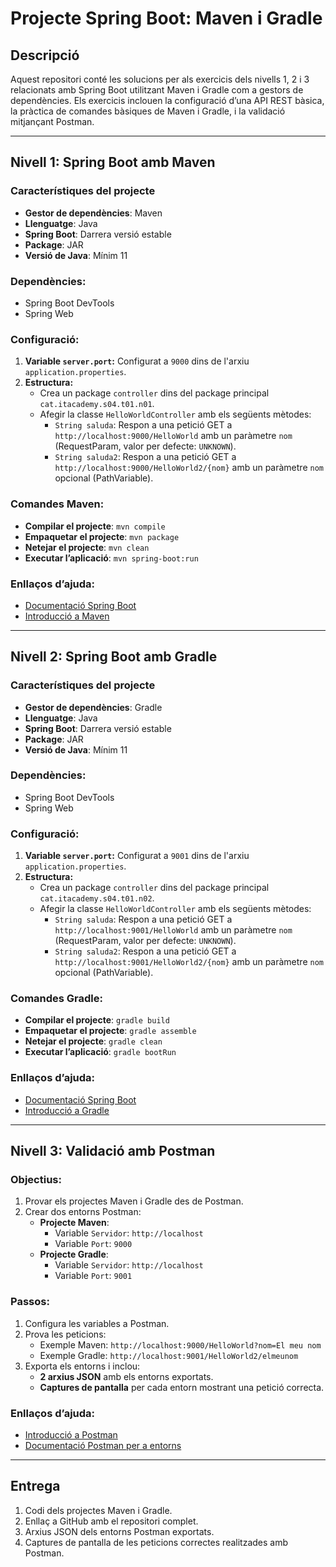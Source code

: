 # Projecte Spring Boot: Maven i Gradle

## Descripció
Aquest repositori conté les solucions per als exercicis dels nivells 1, 2 i 3 relacionats amb Spring Boot utilitzant Maven i Gradle com a gestors de dependències. Els exercicis inclouen la configuració d’una API REST bàsica, la pràctica de comandes bàsiques de Maven i Gradle, i la validació mitjançant Postman.

---

## Nivell 1: Spring Boot amb Maven

### Característiques del projecte
- **Gestor de dependències**: Maven
- **Llenguatge**: Java
- **Spring Boot**: Darrera versió estable
- **Package**: JAR
- **Versió de Java**: Mínim 11

### Dependències:
- Spring Boot DevTools
- Spring Web

### Configuració:
1. **Variable `server.port`:** Configurat a `9000` dins de l'arxiu `application.properties`.
2. **Estructura:**
   - Crea un package `controller` dins del package principal `cat.itacademy.s04.t01.n01`.
   - Afegir la classe `HelloWorldController` amb els següents mètodes:
     - `String saluda`: Respon a una petició GET a `http://localhost:9000/HelloWorld` amb un paràmetre `nom` (RequestParam, valor per defecte: `UNKNOWN`).
     - `String saluda2`: Respon a una petició GET a `http://localhost:9000/HelloWorld2/{nom}` amb un paràmetre `nom` opcional (PathVariable).

### Comandes Maven:
- **Compilar el projecte**: `mvn compile`
- **Empaquetar el projecte**: `mvn package`
- **Netejar el projecte**: `mvn clean`
- **Executar l’aplicació**: `mvn spring-boot:run`

### Enllaços d’ajuda:
- [Documentació Spring Boot](https://spring.io/projects/spring-boot)
- [Introducció a Maven](https://maven.apache.org/guides/index.html)

---

## Nivell 2: Spring Boot amb Gradle

### Característiques del projecte
- **Gestor de dependències**: Gradle
- **Llenguatge**: Java
- **Spring Boot**: Darrera versió estable
- **Package**: JAR
- **Versió de Java**: Mínim 11

### Dependències:
- Spring Boot DevTools
- Spring Web

### Configuració:
1. **Variable `server.port`:** Configurat a `9001` dins de l'arxiu `application.properties`.
2. **Estructura:**
   - Crea un package `controller` dins del package principal `cat.itacademy.s04.t01.n02`.
   - Afegir la classe `HelloWorldController` amb els següents mètodes:
     - `String saluda`: Respon a una petició GET a `http://localhost:9001/HelloWorld` amb un paràmetre `nom` (RequestParam, valor per defecte: `UNKNOWN`).
     - `String saluda2`: Respon a una petició GET a `http://localhost:9001/HelloWorld2/{nom}` amb un paràmetre `nom` opcional (PathVariable).

### Comandes Gradle:
- **Compilar el projecte**: `gradle build`
- **Empaquetar el projecte**: `gradle assemble`
- **Netejar el projecte**: `gradle clean`
- **Executar l’aplicació**: `gradle bootRun`

### Enllaços d’ajuda:
- [Documentació Spring Boot](https://spring.io/projects/spring-boot)
- [Introducció a Gradle](https://gradle.org/guides/)

---

## Nivell 3: Validació amb Postman

### Objectius:
1. Provar els projectes Maven i Gradle des de Postman.
2. Crear dos entorns Postman:
   - **Projecte Maven**:
     - Variable `Servidor`: `http://localhost`
     - Variable `Port`: `9000`
   - **Projecte Gradle**:
     - Variable `Servidor`: `http://localhost`
     - Variable `Port`: `9001`

### Passos:
1. Configura les variables a Postman.
2. Prova les peticions:
   - Exemple Maven: `http://localhost:9000/HelloWorld?nom=El meu nom`
   - Exemple Gradle: `http://localhost:9001/HelloWorld2/elmeunom`
3. Exporta els entorns i inclou:
   - **2 arxius JSON** amb els entorns exportats.
   - **Captures de pantalla** per cada entorn mostrant una petició correcta.

### Enllaços d’ajuda:
- [Introducció a Postman](https://www.postman.com/)
- [Documentació Postman per a entorns](https://learning.postman.com/docs/sending-requests/managing-environments/)

---

## Entrega
1. Codi dels projectes Maven i Gradle.
2. Enllaç a GitHub amb el repositori complet.
3. Arxius JSON dels entorns Postman exportats.
4. Captures de pantalla de les peticions correctes realitzades amb Postman.

